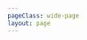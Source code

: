 ```yaml
---
pageClass: wide-page
layout: page
---
```

<CodeDocumentation parentPackageId="experimental" show-all-classes show-all-functions />
